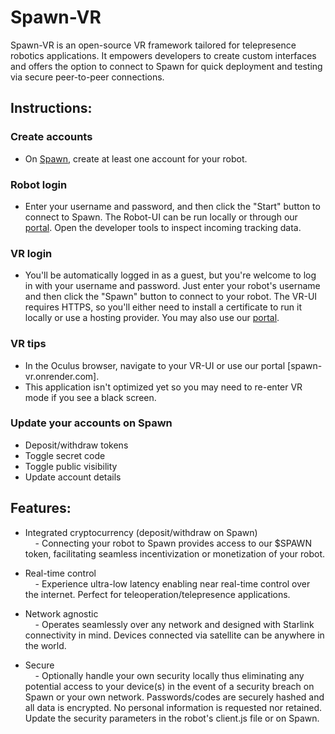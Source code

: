 # Spawn-VR

Spawn-VR is an open-source VR framework tailored for telepresence robotics applications. It empowers developers to create custom interfaces and offers the option to connect to Spawn for quick deployment and testing via secure peer-to-peer connections.

## Instructions:

### Create accounts
- On [Spawn](https://sp4wn.com), create at least one account for your robot. 

### Robot login
- Enter your username and password, and then click the "Start" button to connect to Spawn. The Robot-UI can be run locally or through our [portal](https://spawn-pk3x.onrender.com). Open the developer tools to inspect incoming tracking data. 

### VR login
- You'll be automatically logged in as a guest, but you're welcome to log in with your username and password. Just enter your robot's username and then click the "Spawn" button to connect to your robot. The VR-UI requires HTTPS, so you'll either need to install a certificate to run it locally or use a hosting provider. You may also use our [portal](https://spawn-vr.onrender.com). 

### VR tips
- In the Oculus browser, navigate to your VR-UI or use our portal [spawn-vr.onrender.com].
- This application isn't optimized yet so you may need to re-enter VR mode if you see a black screen. 

### Update your accounts on Spawn
- Deposit/withdraw tokens
- Toggle secret code
- Toggle public visibility
- Update account details

## Features: 

- Integrated cryptocurrency (deposit/withdraw on Spawn)  
    &nbsp;&nbsp;&nbsp;&nbsp;- Connecting your robot to Spawn provides access to our $SPAWN token, facilitating seamless incentivization or monetization of your robot.

- Real-time control  
    &nbsp;&nbsp;&nbsp;&nbsp;- Experience ultra-low latency enabling near real-time control over the internet. Perfect for teleoperation/telepresence applications.

-  Network agnostic  
    &nbsp;&nbsp;&nbsp;&nbsp;- Operates seamlessly over any network and designed with Starlink connectivity in mind. Devices connected via satellite can be anywhere in the world.

- Secure  
    &nbsp;&nbsp;&nbsp;&nbsp;- Optionally handle your own security locally thus eliminating any potential access to your device(s) in the event of a security breach on Spawn or your own network. Passwords/codes are securely hashed and all data is encrypted. No personal information is requested nor retained. Update the security parameters in the robot's client.js file or on Spawn.